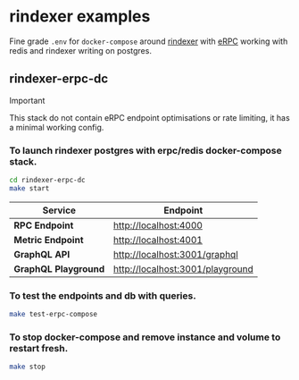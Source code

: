 # rindexer examples

Fine grade `.env` for `docker-compose` around [rindexer](https://rindexer.xyz/) with [eRPC](https://docs.erpc.cloud/) working with redis and rindexer writing on postgres.

## rindexer-erpc-dc
> [!IMPORTANT] 
This stack do not contain eRPC endpoint optimisations or rate limiting, it has a minimal working config.

### To launch rindexer postgres with erpc/redis docker-compose stack.
```sh
cd rindexer-erpc-dc
make start
```

| Service             | Endpoint                            |
|---------------------|-------------------------------------|
| **RPC Endpoint**     | [http://localhost:4000](http://localhost:4000) |
| **Metric Endpoint**  | [http://localhost:4001](http://localhost:4001) |
| **GraphQL API**      | [http://localhost:3001/graphql](http://localhost:3001/graphql) |
| **GraphQL Playground** | [http://localhost:3001/playground](http://localhost:3001/playground) |

### To test the endpoints and db with queries.
```sh
make test-erpc-compose
```

### To stop docker-compose and remove instance and volume to restart fresh.
```sh
make stop
```
